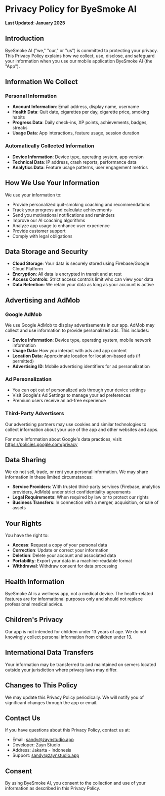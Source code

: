 # Privacy Policy for ByeSmoke AI

**Last Updated: January 2025**

## Introduction

ByeSmoke AI ("we," "our," or "us") is committed to protecting your privacy. This Privacy Policy explains how we collect, use, disclose, and safeguard your information when you use our mobile application ByeSmoke AI (the "App").

## Information We Collect

### Personal Information
- **Account Information**: Email address, display name, username
- **Health Data**: Quit date, cigarettes per day, cigarette price, smoking habits
- **Progress Data**: Daily check-ins, XP points, achievements, badges, streaks
- **Usage Data**: App interactions, feature usage, session duration

### Automatically Collected Information
- **Device Information**: Device type, operating system, app version
- **Technical Data**: IP address, crash reports, performance data
- **Analytics Data**: Feature usage patterns, user engagement metrics

## How We Use Your Information

We use your information to:
- Provide personalized quit-smoking coaching and recommendations
- Track your progress and calculate achievements
- Send you motivational notifications and reminders
- Improve our AI coaching algorithms
- Analyze app usage to enhance user experience
- Provide customer support
- Comply with legal obligations

## Data Storage and Security

- **Cloud Storage**: Your data is securely stored using Firebase/Google Cloud Platform
- **Encryption**: All data is encrypted in transit and at rest
- **Access Controls**: Strict access controls limit who can view your data
- **Data Retention**: We retain your data as long as your account is active

## Advertising and AdMob

### Google AdMob
We use Google AdMob to display advertisements in our app. AdMob may collect and use information to provide personalized ads. This includes:
- **Device Information**: Device type, operating system, mobile network information
- **Usage Data**: How you interact with ads and app content
- **Location Data**: Approximate location for location-based ads (if permitted)
- **Advertising ID**: Mobile advertising identifiers for ad personalization

### Ad Personalization
- You can opt out of personalized ads through your device settings
- Visit Google's Ad Settings to manage your ad preferences
- Premium users receive an ad-free experience

### Third-Party Advertisers
Our advertising partners may use cookies and similar technologies to collect information about your use of the app and other websites and apps.

For more information about Google's data practices, visit: https://policies.google.com/privacy

## Data Sharing

We do not sell, trade, or rent your personal information. We may share information in these limited circumstances:
- **Service Providers**: With trusted third-party services (Firebase, analytics providers, AdMob) under strict confidentiality agreements
- **Legal Requirements**: When required by law or to protect our rights
- **Business Transfers**: In connection with a merger, acquisition, or sale of assets

## Your Rights

You have the right to:
- **Access**: Request a copy of your personal data
- **Correction**: Update or correct your information
- **Deletion**: Delete your account and associated data
- **Portability**: Export your data in a machine-readable format
- **Withdrawal**: Withdraw consent for data processing

## Health Information

ByeSmoke AI is a wellness app, not a medical device. The health-related features are for informational purposes only and should not replace professional medical advice.

## Children's Privacy

Our app is not intended for children under 13 years of age. We do not knowingly collect personal information from children under 13.

## International Data Transfers

Your information may be transferred to and maintained on servers located outside your jurisdiction where privacy laws may differ.

## Changes to This Policy

We may update this Privacy Policy periodically. We will notify you of significant changes through the app or email.

## Contact Us

If you have questions about this Privacy Policy, contact us at:
- Email: sandy@zaynstudio.app
- Developer: Zayn Studio
- Address: Jakarta - Indonesia
- Support: sandy@zaynstudio.app

## Consent

By using ByeSmoke AI, you consent to the collection and use of your information as described in this Privacy Policy.